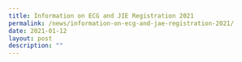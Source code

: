 ```yaml
---
title: Information on ECG and JIE Registration 2021
permalink: /news/information-on-ecg-and-jae-registration-2021/
date: 2021-01-12
layout: post
description: ""
---
```

